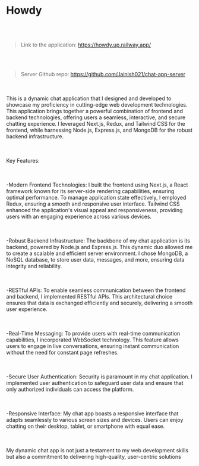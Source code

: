 # Howdy
<br><br>
> Link to the application: https://howdy.up.railway.app/

<br><br>
> Server Github repo: https://github.com/Jainish021/chat-app-server

<br><br>
This is a dynamic chat application that I designed and developed to showcase my proficiency in cutting-edge web development technologies. This application brings together a powerful combination of frontend and backend technologies, offering users a seamless, interactive, and secure chatting experience. I leveraged Next.js, Redux, and Tailwind CSS for the frontend, while harnessing Node.js, Express.js, and MongoDB for the robust backend infrastructure.

<br><br>
Key Features:

<br><br>
-Modern Frontend Technologies: I built the frontend using Next.js, a React framework known for its server-side rendering capabilities, ensuring optimal performance. To manage application state effectively, I employed Redux, ensuring a smooth and responsive user interface. Tailwind CSS enhanced the application's visual appeal and responsiveness, providing users with an engaging experience across various devices.

<br><br>
-Robust Backend Infrastructure: The backbone of my chat application is its backend, powered by Node.js and Express.js. This dynamic duo allowed me to create a scalable and efficient server environment. I chose MongoDB, a NoSQL database, to store user data, messages, and more, ensuring data integrity and reliability.

<br><br>
-RESTful APIs: To enable seamless communication between the frontend and backend, I implemented RESTful APIs. This architectural choice ensures that data is exchanged efficiently and securely, delivering a smooth user experience.

<br><br>
-Real-Time Messaging: To provide users with real-time communication capabilities, I incorporated WebSocket technology. This feature allows users to engage in live conversations, ensuring instant communication without the need for constant page refreshes.

<br><br>
-Secure User Authentication: Security is paramount in my chat application. I implemented user authentication to safeguard user data and ensure that only authorized individuals can access the platform.

<br><br>
-Responsive Interface: My chat app boasts a responsive interface that adapts seamlessly to various screen sizes and devices. Users can enjoy chatting on their desktop, tablet, or smartphone with equal ease.

<br><br>
My dynamic chat app is not just a testament to my web development skills but also a commitment to delivering high-quality, user-centric solutions